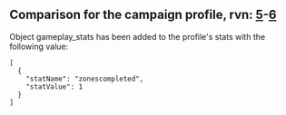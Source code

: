 ## Comparison for the campaign profile, rvn: [5](https://github.com/PRO100KatYT/FortniteProfileRevisions/tree/main/profiles/campaign/5%20campaign.json)-[6](https://github.com/PRO100KatYT/FortniteProfileRevisions/tree/main/profiles/campaign/6%20campaign.json)

Object gameplay_stats has been added to the profile's stats with the following value:

```
[
  {
    "statName": "zonescompleted",
    "statValue": 1
  }
]
```

<br><br>
